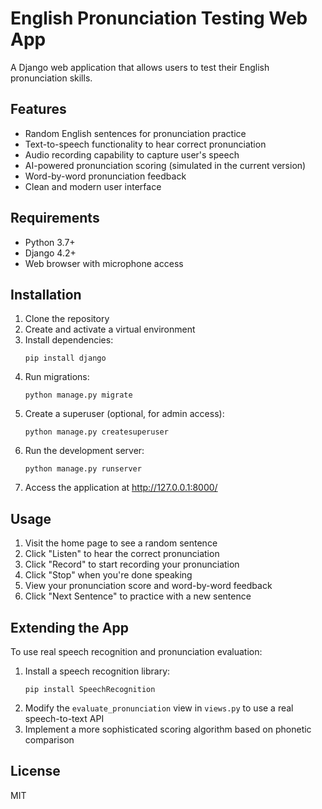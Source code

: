 # English Pronunciation Testing Web App

A Django web application that allows users to test their English pronunciation skills.

## Features

- Random English sentences for pronunciation practice
- Text-to-speech functionality to hear correct pronunciation
- Audio recording capability to capture user's speech
- AI-powered pronunciation scoring (simulated in the current version)
- Word-by-word pronunciation feedback
- Clean and modern user interface

## Requirements

- Python 3.7+
- Django 4.2+
- Web browser with microphone access

## Installation

1. Clone the repository
2. Create and activate a virtual environment
3. Install dependencies:
   ```
   pip install django
   ```
4. Run migrations:
   ```
   python manage.py migrate
   ```
5. Create a superuser (optional, for admin access):
   ```
   python manage.py createsuperuser
   ```
6. Run the development server:
   ```
   python manage.py runserver
   ```
7. Access the application at http://127.0.0.1:8000/

## Usage

1. Visit the home page to see a random sentence
2. Click "Listen" to hear the correct pronunciation
3. Click "Record" to start recording your pronunciation
4. Click "Stop" when you're done speaking
5. View your pronunciation score and word-by-word feedback
6. Click "Next Sentence" to practice with a new sentence

## Extending the App

To use real speech recognition and pronunciation evaluation:

1. Install a speech recognition library:
   ```
   pip install SpeechRecognition
   ```
2. Modify the `evaluate_pronunciation` view in `views.py` to use a real speech-to-text API
3. Implement a more sophisticated scoring algorithm based on phonetic comparison

## License

MIT
